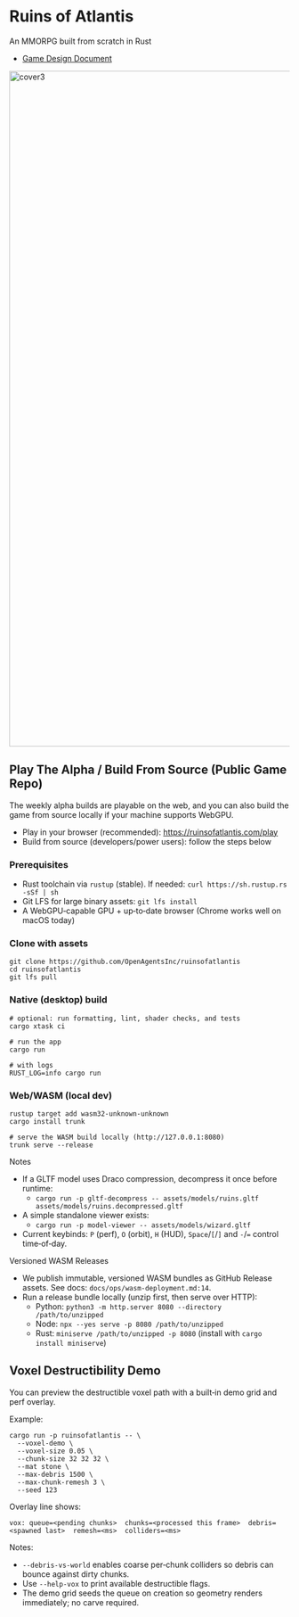 # Ruins of Atlantis

An MMORPG built from scratch in Rust

- [Game Design Document](GDD.md)

<img width="3120" height="1212" alt="cover3" src="https://github.com/user-attachments/assets/3aef554c-cd99-4d66-80c1-0f2c145af32b" />


## Play The Alpha / Build From Source (Public Game Repo)

The weekly alpha builds are playable on the web, and you can also build the game from source locally if your machine supports WebGPU.

- Play in your browser (recommended): https://ruinsofatlantis.com/play
- Build from source (developers/power users): follow the steps below

### Prerequisites
- Rust toolchain via `rustup` (stable). If needed: `curl https://sh.rustup.rs -sSf | sh`
- Git LFS for large binary assets: `git lfs install`
- A WebGPU‑capable GPU + up‑to‑date browser (Chrome works well on macOS today)

### Clone with assets
```
git clone https://github.com/OpenAgentsInc/ruinsofatlantis
cd ruinsofatlantis
git lfs pull
```

### Native (desktop) build
```
# optional: run formatting, lint, shader checks, and tests
cargo xtask ci

# run the app
cargo run

# with logs
RUST_LOG=info cargo run
```

### Web/WASM (local dev)
```
rustup target add wasm32-unknown-unknown
cargo install trunk

# serve the WASM build locally (http://127.0.0.1:8080)
trunk serve --release
```

Notes
- If a GLTF model uses Draco compression, decompress it once before runtime:
  - `cargo run -p gltf-decompress -- assets/models/ruins.gltf assets/models/ruins.decompressed.gltf`
- A simple standalone viewer exists:
  - `cargo run -p model-viewer -- assets/models/wizard.gltf`
- Current keybinds: `P` (perf), `O` (orbit), `H` (HUD), `Space`/`[`/`]` and `-`/`=` control time‑of‑day.

Versioned WASM Releases
- We publish immutable, versioned WASM bundles as GitHub Release assets. See docs: `docs/ops/wasm-deployment.md:14`.
- Run a release bundle locally (unzip first, then serve over HTTP):
  - Python: `python3 -m http.server 8080 --directory /path/to/unzipped`
  - Node: `npx --yes serve -p 8080 /path/to/unzipped`
  - Rust: `miniserve /path/to/unzipped -p 8080` (install with `cargo install miniserve`)
## Voxel Destructibility Demo

You can preview the destructible voxel path with a built‑in demo grid and perf overlay.

Example:

```
cargo run -p ruinsofatlantis -- \
  --voxel-demo \
  --voxel-size 0.05 \
  --chunk-size 32 32 32 \
  --mat stone \
  --max-debris 1500 \
  --max-chunk-remesh 3 \
  --seed 123
```

Overlay line shows:

```
vox: queue=<pending chunks>  chunks=<processed this frame>  debris=<spawned last>  remesh=<ms>  colliders=<ms>
```

Notes:
- `--debris-vs-world` enables coarse per‑chunk colliders so debris can bounce against dirty chunks.
- Use `--help-vox` to print available destructible flags.
- The demo grid seeds the queue on creation so geometry renders immediately; no carve required.
